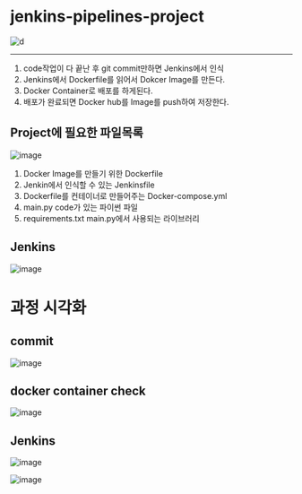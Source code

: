 # jenkins-pipelines-project
![d](https://user-images.githubusercontent.com/60678531/150051193-cbfe89a0-b1f6-4d8f-aaec-d8d8bfd302f5.png)

----------------------------------------------------------------------------
1. code작업이 다 끝난 후 git commit만하면 Jenkins에서 인식
2. Jenkins에서 Dockerfile를 읽어서 Dokcer Image를 만든다.
3. Docker Container로 배포를 하게된다.
4. 배포가 완료되면 Docker hub를 Image를 push하여 저장한다. 

## Project에 필요한 파일목록
![image](https://user-images.githubusercontent.com/60678531/150052082-88820e82-009a-4ae4-b53d-13ab697dc5e7.png)
1. Docker Image를 만들기 위한 Dockerfile
2. Jenkin에서 인식할 수 있는 Jenkinsfile
3. Dockerfile를 컨테이너로 만들어주는 Docker-compose.yml
4. main.py code가 있는 파이썬 파일
5. requirements.txt main.py에서 사용되는 라이브러리 

## Jenkins
![image](https://user-images.githubusercontent.com/60678531/150054299-1e4226c4-71e8-4bae-90b5-0bfaa4b69b15.png)


# 과정 시각화
## commit 
![image](https://user-images.githubusercontent.com/60678531/150054816-6cc0a577-e9d7-466f-84ca-bb66f9089d7a.png)
## docker container check
![image](https://user-images.githubusercontent.com/60678531/150054899-2a06c49a-9af2-4e7d-a53d-ecf6c3429bd2.png)
## Jenkins 
![image](https://user-images.githubusercontent.com/60678531/150054994-9d97e790-8614-4efe-b8cc-b36cc381180e.png)

![image](https://user-images.githubusercontent.com/60678531/150055028-6a247699-b877-49aa-9bb5-0a75e6f17bbe.png)
